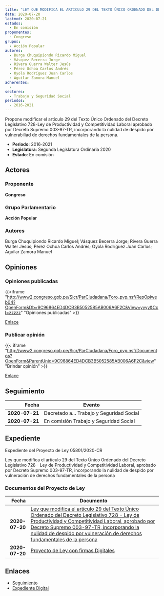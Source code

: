 ```yaml
---
title: "LEY QUE MODIFICA EL ARTÍCULO 29 DEL TEXTO ÚNICO ORDENADO DEL DECRETO LEGISLATIVO 728-LEY DE PRODUCTIVIDAD Y COMPETITIVIDAD LABORAL, APROBADO POR DECRETO SUPREMO 003-97-TR, INCORPORANDO LA NULIDAD DE DESPIDO POR VULNERACIÓN DE DERECHOS FUNDAMENTALES DE LA PERSONA"
date: 2020-07-20
lastmod: 2020-07-21
estados: 
  - En comisión
proponentes: 
  - Congreso
grupos: 
  - Acción Popular
autores: 
  - Burga Chuquipiondo Ricardo Miguel
  - Vásquez Becerra Jorge
  - Rivera Guerra Walter Jesús
  - Pérez Ochoa Carlos Andrés
  - Oyola Rodríguez Juan Carlos
  - Aguilar Zamora Manuel
adherentes: 
  - 
sectores: 
  - Trabajo y Seguridad Social
periodos: 
  - 2016-2021
---
```


Propone modificar el artículo 29 del Texto Único Ordenado del Decreto Legislativo 728-Ley de Productividad y Competitividad Laboral aprobado por Decreto Supremo 003-97-TR, incorporando la nulidad de despido por vulnerabiliad de derechos fundamentales de la persona.

- **Periodo**: 2016-2021
- **Legislatura**: Segunda Legislatura Ordinaria 2020
- **Estado**: En comisión

## Actores

### Proponente

**Congreso**

### Grupo Parlamentario

**Acción Popular**

### Autores

Burga Chuquipiondo Ricardo Miguel; Vásquez Becerra Jorge; Rivera Guerra Walter Jesús; Pérez Ochoa Carlos Andrés; Oyola Rodríguez Juan Carlos; Aguilar Zamora Manuel


## Opiniones

### Opiniones publicadas

{{<iframe "http://www2.congreso.gob.pe/Sicr/ParCiudadana/Foro_pvp.nsf/RepOpiweb04?OpenForm&Db=9C96864ED4DCB3B5052585AB006A6F2C&View=yyyy&Col=zzzzz" "Opiniones publicadas" >}}

[Enlace](http://www2.congreso.gob.pe/Sicr/ParCiudadana/Foro_pvp.nsf/RepOpiweb04?OpenForm&Db=9C96864ED4DCB3B5052585AB006A6F2C&View=yyyy&Col=zzzzz)
### Publicar opinión

{{< iframe "http://www2.congreso.gob.pe/Sicr/ParCiudadana/Foro_pvp.nsf/Documentos?OpenForm&ParentUnid=9C96864ED4DCB3B5052585AB006A6F2C&view" "Brindar opinión" >}}

[Enlace](http://www2.congreso.gob.pe/Sicr/ParCiudadana/Foro_pvp.nsf/Documentos?OpenForm&ParentUnid=9C96864ED4DCB3B5052585AB006A6F2C&view)

## Seguimiento

| Fecha | Evento |
|------:|--------|
| **2020-07-21** | Decretado a... Trabajo y Seguridad Social|
| **2020-07-21** | En comisión Trabajo y Seguridad Social|


## Expediente

Expediente del Proyecto de Ley 05801/2020-CR

Ley que modifica el artículo 29 del Texto Único Ordenado del Decreto Legislativo 728 - Ley de Productividad y Competitividad Laboral, aprobado por Decreto Supremo 003-97-TR, incorporando la nulidad de despido por vulneración de derechos fundamentales de la persona


### Documentos del Proyecto de Ley

| Fecha | Documento |
|------:|--------|
| **2020-07-20** | [Ley que modifica el artículo 29 del Texto Único Ordenado del Decreto Legislativo 728 - Ley de Productividad y Competitividad Laboral, aprobado por Decreto Supremo 003-97-TR, incorporando la nulidad de despido por vulneración de derechos fundamentales de la persona](http://www.leyes.congreso.gob.pe/Documentos/2016_2021/Proyectos_de_Ley_y_de_Resoluciones_Legislativas/PL05801-20200720.pdf) |
| **2020-07-20** | [Proyecto de Ley con firmas Digitales](http://www.leyes.congreso.gob.pe/Documentos/2016_2021/Proyectos_de_Ley_y_de_Resoluciones_Legislativas/Proyectos_Firmas_digitales/PL05801.pdf) |

## Enlaces 

- [Seguimiento](http://www2.congreso.gob.pehttp://www2.congreso.gob.pe/Sicr/TraDocEstProc/CLProLey2016.nsf/f7fff46988ca05b1052578e100829cc7/0ef0ef63fc2410be052585ab007e7a75?OpenDocument)
- [Expediente Digital](http://www2.congreso.gob.pehttp://www2.congreso.gob.pe/Sicr/TraDocEstProc/CLProLey2016.nsf/f7fff46988ca05b1052578e100829cc7/0ef0ef63fc2410be052585ab007e7a75?OpenDocument&Click=05257FB7005EB655.eb71d0cf91d8294e05256cdf006b5706/$Body/0.1C6C)
